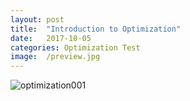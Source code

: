 ```yaml
---
layout: post
title:  "Introduction to Optimization"
date:   2017-10-05
categories: Optimization Test
image:  /preview.jpg
---
```


![optimization001](/learning_log/images/Intro_to_Optimization/learning-log_intro_to_optimization.png)
